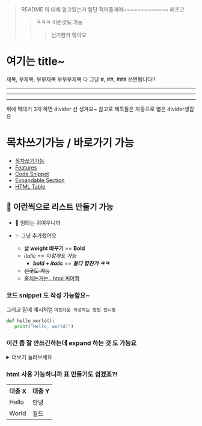 > README 의 대해 알고있는거 일단 적어졸게여~~~~~~~~~~~~~ 레츠고
>> ㅋㅋㅋ 이런것도 가능 
>>> 신기한거 많아요

# 여기는 title~
제목, 부제목, 부부제목 부부부제목 다 그냥 #, ##, ### 쓰면됩니다!!

---
---
---
위에 짝대기 3개 하면 divider 선 생겨요~ 참고로 제목들은 자동으로 엷은 divider생김요

# 목차쓰기가능 / 바로가기 가능
- [목차쓰기가능](#목차쓰기가능)
- [Features](#-이런씩으로-리스트-만들기-가능)
- [Code Snippet](#코드-snippet-도-작성-가능함요)
- [Expandable Section](#이건-좀-잘-안쓰긴하는데-expand-하는-것-도-가능요)
- [HTML Table](#html-사용-가능하니까-표-만들기도-쉽겠죠)


## 🌟 이런씩으로 리스트 만들기 가능
   - 🌱 임티는 귀여우니까
   - ✨ 그냥 추가했어요

        - **글 weight 바꾸기** ==  __Bold__
        - *italic* == _이렇게도 가능_
            - ***bold + italic*** ==
___둘다 합친거 ㅋㅋ___
        - ~~선긋도 가능~~
        - <u>줄치는거는.. html 써야함</u>





### 코드 snippet 도 작성 가능함요~
 그리고  밑에 예시처엄 ``` 마트다운 작성하는 방법 입니둥 ```

 ```python
def hello_world():
    print("Hello, world!")
 ```

### 이건 좀 잘 안쓰긴하는데 expand 하는 것 도 가능요

   <details>
   <summary>더보기 눌러보세요</summary>

<p>그리고 html에서 쓰는 코드들고 readme 에서 쓰면 아주 잘 나옵니다! 사진도 스샷 복붙하면 바로 사용가능</p>

   <img src="https://github.com/user-attachments/assets/d4f212a9-e67e-492e-9ade-e01b0b668167" width="200"/>

</details>

   
### html 사용 가능하니까 표 만들기도 쉽겠죠?!

<table>
  <tr>
    <th>대충 X</th>
    <th>대충 Y</th>
  </tr>
  <tr>
    <td>Hello</td>
    <td>안녕</td>
  </tr>
  <tr>
    <td>World</td>
    <td>월드</td>
  </tr>
</table>

